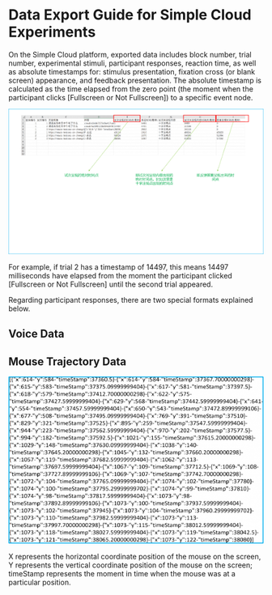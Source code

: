 # Data Export Guide for Simple Cloud Experiments

On the Simple Cloud platform, exported data includes block number, trial number, experimental stimuli, participant responses, reaction time, as well as absolute timestamps for: stimulus presentation, fixation cross (or blank screen) appearance, and feedback presentation. The absolute timestamp is calculated as the time elapsed from the zero point (the moment when the participant clicks [Fullscreen or Not Fullscreen]) to a specific event node.

![](imgs/Image_045.png)

For example, if trial 2 has a timestamp of 14497, this means 14497 milliseconds have elapsed from the moment the participant clicked [Fullscreen or Not Fullscreen] until the second trial appeared.

Regarding participant responses, there are two special formats explained below.

## Voice Data

## Mouse Trajectory Data

![](imgs/Image_047.png)

X represents the horizontal coordinate position of the mouse on the screen, Y represents the vertical coordinate position of the mouse on the screen; timeStamp represents the moment in time when the mouse was at a particular position.
